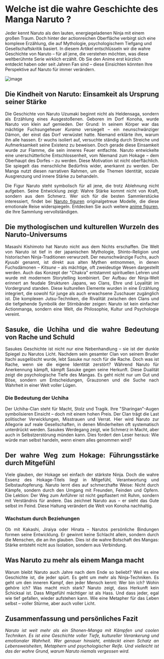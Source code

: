 # Welche ist die wahre Geschichte des Manga Naruto ?

Jeder kennt Naruto als den lauten, energiegeladenen Ninja mit einem großen Traum. Doch hinter der actionreichen Oberfläche verbirgt sich eine komplexe Erzählung, die auf Mythologie, psychologischem Tiefgang und Gesellschaftskritik basiert. In diesem Artikel entschlüsseln wir die wahre Geschichte von Naruto – für all jene, die verstehen möchten, was diese weltberühmte Serie wirklich erzählt. Ob Sie den Anime erst kürzlich entdeckt haben oder seit Jahren Fan sind – diese Einsichten könnten Ihre Perspektive auf Naruto für immer verändern.</strong></p>

![image](https://github.com/user-attachments/assets/537c336a-6c36-487d-bf48-4fe90a3820fb)

<h2 style="text-align: justify;">Die Kindheit von Naruto: Einsamkeit als Ursprung seiner Stärke</h2>
<p style="text-align: justify;">Die Geschichte von Naruto Uzumaki beginnt nicht als Heldensaga, sondern als Erzählung eines Ausgestoßenen. Geboren im Dorf Konoha, wurde Naruto von klein auf gemieden. Der Grund: In seinem Körper war das mächtige Fuchsungeheuer <i>Kurama</i> versiegelt – ein neunschwänziger Dämon, der einst das Dorf verwüstet hatte. Niemand erklärte ihm, warum ihn alle hassen. Er wuchs isoliert auf, versuchte ständig durch Streiche und Aufmerksamkeit seine Existenz zu beweisen. Doch gerade diese Einsamkeit wurde zur Flamme, die sein inneres Feuer entfachte. Naruto entwickelte eine unerschütterliche Entschlossenheit, vom Niemand zum Hokage – dem Oberhaupt des Dorfes – zu werden. Diese Motivation ist nicht oberflächlich. Sie spiegelt das menschliche Bedürfnis wider, anerkannt zu werden. Der Manga nutzt diesen narrativen Rahmen, um die Themen Identität, soziale Ausgrenzung und innere Stärke zu behandeln.</p>
<p style="text-align: justify;">Die Figur Naruto steht symbolisch für all jene, die trotz Ablehnung nicht aufgeben. Seine Entwicklung zeigt: Wahre Stärke kommt nicht von Kraft, sondern aus dem Schmerz. Wer sich für die besten Sammlerstücke interessiert, findet bei <a href="https://anime-figuren-welt.de/collections/naruto-figuren">Naruto figuren</a> originalgetreue Modelle, die diese emotionale Reise widerspiegeln. Entdecken Sie auch weitere <a href="https://anime-figuren-welt.de/">anime figuren</a>, die Ihre Sammlung vervollständigen.</p>

<h2 style="text-align: justify;">Die mythologischen und kulturellen Wurzeln des Naruto-Universums</h2>
<p style="text-align: justify;">Masashi Kishimoto hat Naruto nicht aus dem Nichts erschaffen. Die Welt von Naruto ist tief in der japanischen Mythologie, Shinto-Religion und historischen Ninja-Traditionen verwurzelt. Der neunschwänzige Fuchs, auch <i>Kyuubi</i> genannt, ist direkt aus alten Mythen entnommen, in denen Fuchsdämonen – <i>Kitsune</i> – als mächtige, oft zweideutige Wesen dargestellt werden. Auch das Konzept der "Chakra" entstammt spirituellen Lehren und wurde mit modernem Storytelling kombiniert. Der Aufbau der Ninja-Welt erinnert an feudale Strukturen Japans, wo Clans, Ehre und Loyalität im Vordergrund standen. Diese kulturellen Elemente wurden in eine Erzählung integriert, die sowohl für junge als auch erwachsene Zuschauer zugänglich ist. Die komplexen Jutsu-Techniken, die Rivalität zwischen den Clans und die tiefgehende Symbolik der Stirnbänder zeigen: Naruto ist kein einfacher Actionmanga, sondern eine Welt, die Philosophie, Kultur und Psychologie vereint.</p>

<h2 style="text-align: justify;">Sasuke, die Uchiha und die wahre Bedeutung von Rache und Schuld</h2>
<p style="text-align: justify;">Sasukes Geschichte ist nicht nur eine Nebenhandlung – sie ist der dunkle Spiegel zu Narutos Licht. Nachdem sein gesamter Clan von seinem Bruder Itachi ausgelöscht wurde, lebt Sasuke nur noch für die Rache. Doch was ist Rache, wenn sie die eigene Identität zerstört? Während Naruto für Anerkennung kämpft, kämpft Sasuke gegen seine Herkunft. Diese Dualität zeigt die psychologische Tiefe des Mangas. Es geht nicht nur um Gut und Böse, sondern um Entscheidungen, Grauzonen und die Suche nach Wahrheit in einer Welt voller Lügen.</p>

<h3 style="text-align: justify;">Die Bedeutung der Uchiha</h3>
<p style="text-align: justify;">Der Uchiha-Clan steht für Macht, Stolz und Tragik. Ihre "Sharingan"-Augen symbolisieren Einsicht – doch mit einem hohen Preis. Der Clan trägt die Last politischer Verwicklungen, Misstrauen und Verrat. Hier wird Naruto zur Allegorie auf reale Gesellschaften, in denen Minderheiten oft systematisch unterdrückt werden. Sasukes Werdegang zeigt, wie Schmerz in Macht, aber auch in Selbstzerstörung münden kann. Dies fordert den Leser heraus: Wie würde man selbst handeln, wenn einem alles genommen wird?</p>

<h2 style="text-align: justify;">Der wahre Weg zum Hokage: Führungsstärke durch Mitgefühl</h2>
<p style="text-align: justify;">Viele glauben, der Hokage sei einfach der stärkste Ninja. Doch die wahre Essenz des Hokage-Titels liegt in Mitgefühl, Verantwortung und Selbstaufopferung. Naruto lernt dies auf schmerzhafte Weise: Nicht durch Kämpfe, sondern durch den Umgang mit Freunden, Feinden und Opfern. Die Lektion: Der Weg zum Anführer ist nicht gepflastert mit Ruhm, sondern mit Verständnis für andere. Das zeichnet Naruto aus – er sieht das Gute selbst im Feind. Diese Haltung verändert die Welt von Konoha nachhaltig.</p>

<h3 style="text-align: justify;">Wachstum durch Beziehungen</h3>
<p style="text-align: justify;">Ob mit Kakashi, Jiraiya oder Hinata – Narutos persönliche Bindungen formen seine Entwicklung. Er gewinnt keine Schlacht allein, sondern durch die Menschen, die an ihn glauben. Dies ist die wahre Botschaft des Mangas: Stärke entsteht nicht aus Isolation, sondern aus Verbindung.</p>

<h2 style="text-align: justify;">Was Naruto zu mehr als einem Manga macht</h2>
<p style="text-align: justify;">Warum bleibt Naruto auch Jahre nach dem Ende so beliebt? Weil es eine Geschichte ist, die jeder spürt. Es geht um mehr als Ninja-Techniken. Es geht um den inneren Kampf, den jeder Mensch kennt: Wer bin ich? Wohin gehöre ich? Was macht mich stark? Naruto zeigt, dass Herkunft kein Schicksal ist. Dass Mitgefühl mächtiger ist als Hass. Und dass jeder, egal wie tief gefallen, wieder aufstehen kann. Wie eine Metapher für das Leben selbst – voller Stürme, aber auch voller Licht.</p>

<h2 style="text-align: justify;">Zusammenfassung und persönliches Fazit</h2>
<p style="text-align: justify;"><i>Naruto ist weit mehr als ein Shonen-Manga mit Kämpfen und coolen Techniken. Es ist eine Geschichte voller Tiefe, kultureller Verankerung und emotionaler Wahrheit. Wer genauer hinsieht, entdeckt einen Schatz an Lebensweisheiten, Metaphern und psychologischer Reife. Und vielleicht ist das der wahre Grund, warum Naruto niemals vergessen wird.

